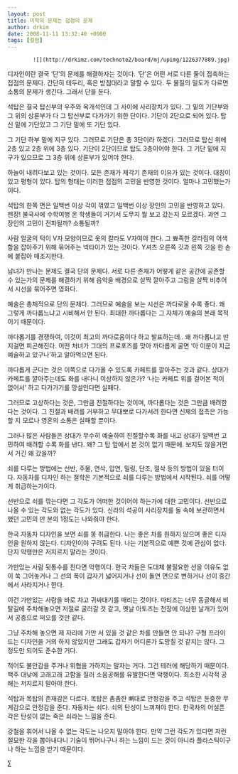 ```yaml
---
layout: post
title: 미학의 문제는 접점의 문제
author: drkim
date: 2008-11-11 13:32:40 +0900
tags: [컬럼]
---
```


                
            
            
            
            ![](http://drkimz.com/technote2/board/mj/upimg/1226377889.jpg) 

디자인이란 결국 ‘단’의 문제를 해결하자는 것이다. ‘단’은 어떤 서로 다른 둘이 접촉하는 접점의 문제다. 간단히 테두리, 혹은 받침대라고 말할 수 있다. 두 물질의 밀도가 다르면 소통의 문제가 생긴다. 그래서 단을 둔다. 

석탑은 결국 탑신부의 우주와 옥개석인데 그 사이에 사리장치가 있다. 그 밑의 기단부와 그 위의 상륜부가 다 그 탑신부로 다가가기 위한 단이다. 기단이 2단으로 되어 있다. 탑신 밑에 기단있고 그 기단 밑에 또 기단 있다.

그 기단 하부 밑에 지구 있다. 그러므로 기단은 총 3단이라 하겠다. 그러므로 탑신 위에 2층 있고 2층 위에 3층 있다. 기단이 2단이므로 탑도 3층이어야 한다. 그 기단 밑에 지구가 있으므로 그 3층 위에 상륜부가 있어야 한다. 

하늘이 내려다보고 있는 것이다. 모든 존재가 제각기 존재의 이유가 있는 것이다. 대칭이 있고 평형이 있다. 탑의 형태는 이러한 접점의 고민을 반영한 것이다. 얼마나 고민했는가이다. 

석탑의 한쪽 면은 일백번 이상 각이 꺾였고 일백번 이상 장인의 고민을 반영하고 있다. 젠장! 불국사에 수학여행 온 학생들이 거기서 도무지 뭘 보고 갔는지 모르겠다. 과연 그 장인의 고민이 전파될까? 소통될까?

사람 얼굴의 턱이 V자 모양이므로 옷의 칼라도 V자여야 한다. 그 뾰족한 갈라짐의 어색함을 잡아주기 위해 묶어주는 넥타이가 있는 것이다. Y셔츠 오른쪽 깃과 왼쪽 깃을 한 손에 붙잡아 매조지한다.

남녀가 만나는 문제도 결국 단의 문제다. 서로 다른 존재가 어떻게 같은 공간에 공존할 수 있는가의 문제를 해결하기 위해 음악을 배경으로 살짝 깔아주고 그림을 살짝 비추어서 시선을 묶어주면 영화다.

예술은 총체적으로 단의 문제다. 그러므로 예술을 보는 시선은 까다로울 수록 좋다. 왜 그렇게 까다롭느냐고 시비해서 안 된다. 최대한 까다롭다는 그 자체가 예술의 본래 목적이기 때문이다. 

까다롭기를 경쟁하여, 이것이 최고의 까다로움이다 하고 발표하는데.. 왜 까다롭냐고 딴지걸면 피곤해진다. 어떤 처녀가 그대의 프로포즈를 맞아 까다롭게 굴면 ‘아 이분이 지금 예술하고 있구나’하고 알아먹으면 된다.

까다롭게 군다는 것은 이쪽으로 다가올 수 있도록 카페트를 깔아주는 것과 같다. 상대가 카페트를 깔아주는데도 화를 내다니 이상하지 않은가? ‘나는 카페트 위를 걸어본 적이 없어서’ 하고 다가가기를 망설인다면 실패다.

그러므로 고상하다는 것은, 그만큼 친절하다는 것이며, 까다롭다는 것은 그만큼 배려한다는 것이다. 그 친절과 배려를 거부하고 무대뽀로 다가서려 한다면 신체의 접촉은 가능할 지 모르나 영혼의 소통은 실패할 뿐이다.

그러나 많은 사람들은 상대가 무수히 예술하여 친절할수록 화를 내고 상대가 일백번 고민하여 배려할 수록 화를 낸다. 왜? 그 탑 앞에서 본 것이 없기 때문에. 보지도 않을거면서 거긴 왜 갔을까? 

쇠를 다루는 방법에는 선반, 주물, 연삭, 압연, 밀링, 단조, 절삭 등의 방법이 있을 터이다. 자동차를 디자인 하는 철학은 기본적으로 쇠를 다루는 방법에서 시작된다. 쇠를 어떻게 취급하는가이다.

선반으로 쇠를 깎는다면 그 각도가 어떠한 것이어야 하는가에 대한 고민이다. 선반으로 나올 수 있는 각도와 없는 각도가 있다. 신라의 석공이 사리장치를 돌 속에 보관하면서 했던 고민의 만 분의 1정도는 나와줘야 한다.

한국 자동차 디자인을 보면 쇠를 똥 취급한다. 나는 좋은 차를 원하지 않으며 좋은 디자인을 원하지 않는다. 디자인이야 구려도 된다. 나는 기본적으로 예쁜 것에 관심이 없다. 단지 악행만은 저지르지 말라는 것이다. 

가만있는 사람 뒷통수를 친다면 악행이다. 한국 차들은 도대체 불필요한 선을 이유도 없이 쑥 그어놓거나 그 선의 폭이 갑자기 넓어지거나 선이 돌연 면으로 변하거나 선이 중간에서 사라지거나 한다.

이건 가만있는 사람을 바로 차고 귀싸대기를 때리는 것이다. 마티즈는 너무 동글해서 비탈길에 주차해놓으면 저절로 굴러갈 것 같고, 옛날 아토즈는 천장에 이상한 날개가 있어서 공중으로 떠오를 것만 같다.

그냥 주차해 놓으면 제 자리에 가만 서 있을 것 같은 차를 만들면 안 되나? 구형 프라이드는 디자인을 거의 하지 않았지만 그래도 갑자기 어디론가 도망칠 것 같지는 않다. 그 정도만 되어도 준수한 거다. 

적어도 불안감을 주거나 위협을 가하지는 말자는 거다. 그건 테러에 해당하기 때문이다. 백주 대낮에 고래고래 고함을 질러 소음공해를 유발한다면 악행이다. 최소한 시각적 공해는 저지르지 말아야 한다. 

석탑과 목탑의 존재감은 다르다. 목탑은 촘촘한 뼈대로 안정감을 주고 석탑은 둔중한 무게감으로 안정감을 준다. 자동차는 쇠다. 쇠의 탄성이 느껴져야 한다. 한국차의 어설픈 각은 탄성이 없는 죽은 쇠라는 느낌을 준다. 

강철을 휘어서 나올 수 없는 각도는 나오지 말아야 한다. 만약 그런 각도가 있다면 저런 절묘한 각을 뽑아내다니 기술이 뛰어나구나 하는 느낌이 드는 것이 아니라 플라스틱이구나 하는 느낌을 받기 때문이다. 





∑